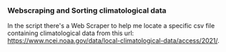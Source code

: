 ### Webscraping and Sorting climatological data

In the script there's a Web Scraper to help me locate a specific csv file containing climatological data from this url: https://www.ncei.noaa.gov/data/local-climatological-data/access/2021/.
